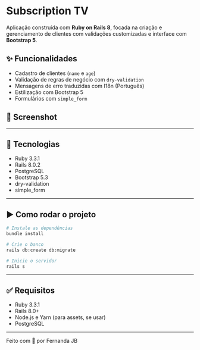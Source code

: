 # Subscription TV

Aplicação construída com **Ruby on Rails 8**, focada na criação e gerenciamento de clientes com validações customizadas e interface com **Bootstrap 5**.

## ✨ Funcionalidades

- Cadastro de clientes (`name` e `age`)
- Validação de regras de negócio com `dry-validation`
- Mensagens de erro traduzidas com I18n (Português)
- Estilização com Bootstrap 5
- Formulários com `simple_form`

## 📸 Screenshot

---

## 🚀 Tecnologias

- Ruby 3.3.1
- Rails 8.0.2
- PostgreSQL
- Bootstrap 5.3
- dry-validation
- simple_form

---

## ▶️ Como rodar o projeto

```bash
# Instale as dependências
bundle install

# Crie o banco
rails db:create db:migrate

# Inicie o servidor
rails s
```
---

## ✅ Requisitos

- Ruby 3.3.1
- Rails 8.0+
- Node.js e Yarn (para assets, se usar)
- PostgreSQL

---

Feito com 💛 por Fernanda JB